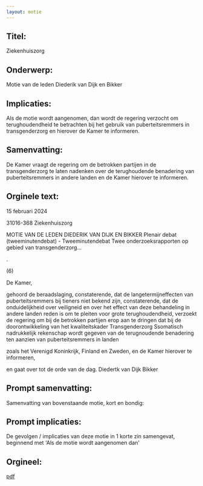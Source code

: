 ```yaml
---
layout: motie
---
```

## Titel:
Ziekenhuiszorg
## Onderwerp:
Motie van de leden Diederik van Dijk en Bikker
## Implicaties:
Als de motie wordt aangenomen, dan wordt de regering verzocht om terughoudendheid te betrachten bij het gebruik van puberteitsremmers in transgenderzorg en hierover de Kamer te informeren.
## Samenvatting:
De Kamer vraagt de regering om de betrokken partijen in de transgenderzorg te laten nadenken over de terughoudende benadering van puberteitsremmers in andere landen en de Kamer hierover te informeren.
## Orginele text:


15 februari 2024

31016-368
Ziekenhuiszorg

MOTIE VAN DE LEDEN DIEDERIK VAN DIJK EN BIKKER
Plenair debat (tweeminutendebat) - Tweeminutendebat Twee onderzoeksrapporten op gebied van transgenderzorg...

.

(6)

De Kamer,

gehoord de beraadslaging,
constaterende, dat de langetermijneffecten van puberteitsremmers bij
tieners niet bekend zijn,
constaterende, dat de onduidelijkheid over veiligneid en over het effect
van deze behandeling in andere landen reden is om te pleiten voor grote
terughoudendheid,
verzoekt de regering om bij de betrokken partijen erop aan te dringen dat
bij de doorontwikkeling van het kwaliteitskader Transgenderzorg
Ssomatisch nadrukkelijk rekenschap wordt gegeven van de
terugnoudende benadering ten aanzien van puberteitsremmers in landen

zoals het Verenigd Koninkrijk, Finland en Zweden, en de Kamer hierover
te informeren,

en gaat over tot de orde van de dag.
Diedertk van Dijk
Bikker


## Prompt samenvatting:
Samenvatting van bovenstaande motie, kort en bondig:


## Prompt implicaties:
De gevolgen / implicaties van deze motie in 1 korte zin samengevat, beginnend met 'Als de motie wordt aangenomen dan' 

## Orgineel:
[pdf](https://gegevensmagazijn.tweedekamer.nl/OData/v4/2.0/Document(c24be151-7e6d-4eec-a6a0-1435bd1c936b)/resource)
